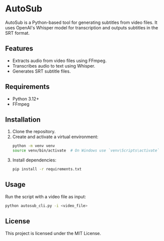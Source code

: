 # AutoSub

AutoSub is a Python-based tool for generating subtitles from video files. It uses OpenAI's Whisper model for transcription and outputs subtitles in the SRT format.

## Features
- Extracts audio from video files using FFmpeg.
- Transcribes audio to text using Whisper.
- Generates SRT subtitle files.

## Requirements
- Python 3.12+
- FFmpeg

## Installation
1. Clone the repository.
2. Create and activate a virtual environment:
   ```bash
   python -m venv venv
   source venv/bin/activate  # On Windows use `venv\Scripts\activate`
   ```
3. Install dependencies:
   ```bash
   pip install -r requirements.txt
   ```

## Usage
Run the script with a video file as input:
```bash
python autosub_cli.py -i <video_file>
```

## License
This project is licensed under the MIT License.
